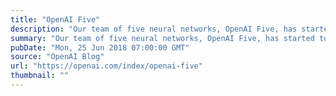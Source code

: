 ```yaml
---
title: "OpenAI Five"
description: "Our team of five neural networks, OpenAI Five, has started to defeat amateur human teams at Dota 2."
summary: "Our team of five neural networks, OpenAI Five, has started to defeat amateur human teams at Dota 2."
pubDate: "Mon, 25 Jun 2018 07:00:00 GMT"
source: "OpenAI Blog"
url: "https://openai.com/index/openai-five"
thumbnail: ""
---
```


